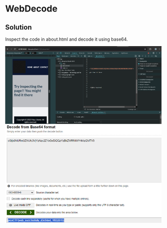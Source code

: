 # WebDecode

## Solution

Inspect the code in about.html and decode it using base64.

<img src="webdecode1.png" width="500" />
<img src="webdecode2.png" width="500" />

